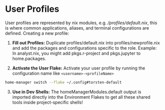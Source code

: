 # User Profiles

User profiles are represented by nix modules, e.g. */profiles/default.nix*, this is where common applications, aliases, and terminal configurations are defined. Creating a new profile:

1. **Fill out Profiles:** Duplicate profiles/default.nix into profiles/newprofile.nix and add the packages and configurations specific to the role. Example: In analyst.nix, you might add pkgs.r-project and pkgs.jupyter to home.packages.

2. **Activate the User Flake:** Activate your user profile by running the configuration name like `<username>-<profileName>`

```sh
home-manager switch --flake ~/.config#torsten-default
```

3. **Use in Dev Shells:** The homeManagerModules.default output is imported directly into the Environment Flakes to get all these shared tools inside project-specific shells!
